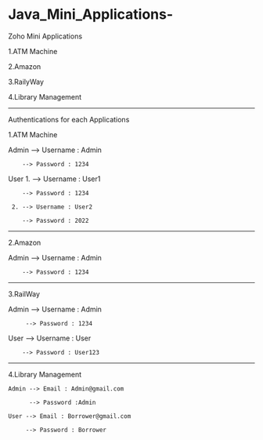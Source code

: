 # Java_Mini_Applications-

Zoho Mini Applications 

1.ATM Machine 

2.Amazon

3.RailyWay

4.Library Management

------------------------------------


Authentications for each Applications 

1.ATM Machine 

  Admin --> Username : Admin
  
        --> Password : 1234
        
  User 
     1. --> Username : User1 
     
        --> Password : 1234
        
     2. --> Username : User2 
     
        --> Password : 2022 
 
----------------------------------

2.Amazon 

  Admin --> Username : Admin
  
        --> Password : 1234 
      
 ---------------------------------
 
 3.RailWay 
 
   Admin --> Username : Admin
   
         --> Password : 1234 
        
   User --> Username : User
   
        --> Password : User123
        
  ---------------------------------
  
  4.Library Management 
  
    Admin --> Email : Admin@gmail.com
    
          --> Password :Admin
          
    User --> Email : Borrower@gmail.com
    
         --> Password : Borrower
        
        
